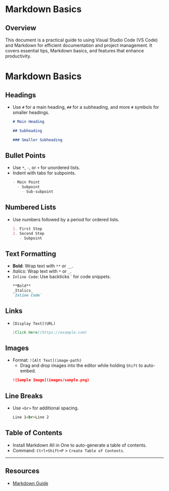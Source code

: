 # Markdown Basics

## Overview

This document is a practical guide to using Visual Studio Code (VS Code) and Markdown for efficient documentation and project management. It covers essential tips, Markdown basics, and features that enhance productivity.

# Markdown Basics

## Headings

- Use `#` for a main heading, `##` for a subheading, and more `#` symbols for smaller headings.
  ```markdown
  # Main Heading

  ## Subheading

  ### Smaller Subheading
  ```

## Bullet Points

- Use `*`, `-`, or `+` for unordered lists.
- Indent with tabs for subpoints.
  ```markdown
  - Main Point
    - Subpoint
      - Sub-subpoint
  ```

## Numbered Lists

- Use numbers followed by a period for ordered lists.
  ```markdown
  1. First Step
  2. Second Step
     - Subpoint
  ```

## Text Formatting

- **Bold**: Wrap text with `**` or `__`.
- _Italics_: Wrap text with `*` or `_`.
- `Inline Code`: Use backticks \` for code snippets.
  ```markdown
  **Bold**  
  _Italics_  
  `Inline Code`
  ```

## Links

- `[Display Text](URL)`
  ```markdown
  [Click Here](https://example.com)
  ```

## Images

- Format: `![Alt Text](image-path)`
  - Drag and drop images into the editor while holding `Shift` to auto-embed.
  ```markdown
  ![Sample Image](images/sample.png)
  ```

## Line Breaks

- Use `<br>` for additional spacing.
  ```markdown
  Line 1<br>Line 2
  ```

## Table of Contents

- Install Markdown All in One to auto-generate a table of contents.
- Command: `Ctrl+Shift+P` > `Create Table of Contents`.

---

## Resources

- [Markdown Guide](https://www.markdownguide.org)
